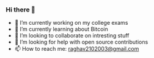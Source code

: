 ### Hi there 👋

- 🔭 I’m currently working on my college exams
- 🌱 I’m currently learning about Bitcoin
- 👯 I’m looking to collaborate on intresting stuff
- 🤔 I’m looking for help with open source contributions
- 📫 How to reach me: raghav2102003@gmail.com

